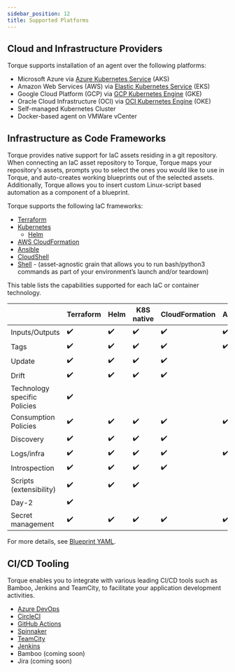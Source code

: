 ```yaml
---
sidebar_position: 12
title: Supported Platforms
---
```


## Cloud and Infrastructure Providers
Torque supports installation of an agent over the following platforms:

* Microsoft Azure via [Azure Kubernetes Service](https://azure.microsoft.com/en-us/products/kubernetes-service) (AKS) 
* Amazon Web Services (AWS) via [Elastic Kubernetes Service](https://aws.amazon.com/eks/) (EKS)
* Google Cloud Platform (GCP) via [GCP Kubernetes Engine](https://cloud.google.com/kubernetes-engine) (GKE)
* Oracle Cloud Infrastructure (OCI) via [OCI Kubernetes Engine](https://www.oracle.com/cloud/cloud-native/container-engine-kubernetes/) (OKE)
* Self-managed Kubernetes Cluster
* Docker-based agent on VMWare vCenter

## Infrastructure as Code Frameworks
Torque provides native support for IaC assets residing in a git repository. When connecting an IaC asset repository to Torque, Torque maps your repository's assets, prompts you to select the ones you would like to use in Torque, and auto-creates working blueprints out of the selected assets. Additionally, Torque allows you to insert custom Linux-script based automation as a component of a blueprint.

Torque supports the following IaC frameworks:
* [Terraform](/blueprint-designer-guide/blueprints/terraform-grain.md)
* [Kubernetes](/blueprint-designer-guide/blueprints/kubernetes-grain.md)
    * [Helm](/blueprint-designer-guide/blueprints/helm-grain.md)
* [AWS CloudFormation](/blueprint-designer-guide/blueprints/cloudformation-grain.md)
* [Ansible](/blueprint-designer-guide/blueprints/ansible-grain.md)
* [CloudShell](/blueprint-designer-guide/blueprints/cloudshell-grain.md)
* [Shell](/blueprint-designer-guide/blueprints/shell-grain.md) - (asset-agnostic grain that allows you to run bash/python3 commands as part of your environment’s launch and/or teardown)


This table lists the capabilities supported for each IaC or container technology. 

|              | Terraform | Helm      | K8S native | CloudFormation | Ansible
| ------------ | --------- | --------- | ---------  | ---------      | ------- |
|Inputs/Outputs|:heavy_check_mark:|:heavy_check_mark:|:heavy_check_mark:|:heavy_check_mark:|:heavy_check_mark:|
|Tags|:heavy_check_mark:|:heavy_check_mark:|:heavy_check_mark:|:heavy_check_mark:|:heavy_check_mark:|
|Update|:heavy_check_mark:|:heavy_check_mark:|:heavy_check_mark:|:heavy_check_mark:||
|Drift|:heavy_check_mark:|:heavy_check_mark:|:heavy_check_mark:|:heavy_check_mark:||
|Technology specific Policies|:heavy_check_mark:|||||
|Consumption Policies|:heavy_check_mark:|:heavy_check_mark:|:heavy_check_mark:|:heavy_check_mark:|:heavy_check_mark:|
|Discovery|:heavy_check_mark:|:heavy_check_mark:|:heavy_check_mark:|:heavy_check_mark:||
|Logs/infra|:heavy_check_mark:|:heavy_check_mark:|:heavy_check_mark:|:heavy_check_mark:|:heavy_check_mark:|
|Introspection|:heavy_check_mark:|:heavy_check_mark:|:heavy_check_mark:|:heavy_check_mark:||
|Scripts (extensibility)|:heavy_check_mark:|:heavy_check_mark:|:heavy_check_mark:||
|Day-2|:heavy_check_mark:|||||
|Secret management|:heavy_check_mark:|:heavy_check_mark:|:heavy_check_mark:|:heavy_check_mark:|:heavy_check_mark:||

For more details, see [Blueprint YAML](/blueprint-designer-guide/blueprints/blueprints-overview).

## CI/CD Tooling
Torque enables you to integrate with various leading CI/CD tools such as Bamboo, Jenkins and TeamCity, to facilitate your application development activities.

* [Azure DevOps](/eco-system/ci-cd-tooling/azure-devops.md)
* [CircleCI](/eco-system/ci-cd-tooling/circle-ci.md)
* [GitHub Actions](/eco-system/ci-cd-tooling/github-actions.md)
* [Spinnaker](/eco-system/ci-cd-tooling/spinnaker.md)
* [TeamCity](/eco-system/ci-cd-tooling/teamcity.md)
* [Jenkins](/eco-system/ci-cd-tooling/jenkins.md)
* Bamboo (coming soon)
* Jira (coming soon)
